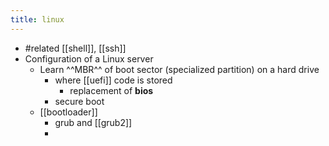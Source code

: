 ```yaml
---
title: linux
---
```


- #related  [[shell]], [[ssh]]
- Configuration of a Linux server
    - Learn ^^MBR^^ of boot sector  (specialized partition) on a hard drive
        - where [[uefi]] code is stored
            - replacement of **bios**
        - secure boot
    - [[bootloader]]
        - grub and [[grub2]]
        -